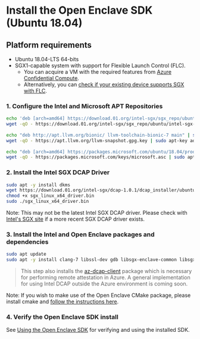 # Install the Open Enclave SDK (Ubuntu 18.04)

## Platform requirements

- Ubuntu 18.04-LTS 64-bits
- SGX1-capable system with support for Flexible Launch Control (FLC).
    - You can acquire a VM with the required features from [Azure Confidential Compute](https://azure.microsoft.com/en-us/solutions/confidential-compute/).
    - Alternatively, you can [check if your existing device supports SGX with FLC](/docs/GettingStartedDocs/GettingStarted.md#1-determine-the-sgx-support-level-on-your-developmenttarget-system).

### 1. Configure the Intel and Microsoft APT Repositories
```bash
echo 'deb [arch=amd64] https://download.01.org/intel-sgx/sgx_repo/ubuntu bionic main' | sudo tee /etc/apt/sources.list.d/intel-sgx.list
wget -qO - https://download.01.org/intel-sgx/sgx_repo/ubuntu/intel-sgx-deb.key | sudo apt-key add -
 
echo "deb http://apt.llvm.org/bionic/ llvm-toolchain-bionic-7 main" | sudo tee /etc/apt/sources.list.d/llvm-toolchain-bionic-7.list
wget -qO - https://apt.llvm.org/llvm-snapshot.gpg.key | sudo apt-key add -
 
echo "deb [arch=amd64] https://packages.microsoft.com/ubuntu/18.04/prod bionic main" | sudo tee /etc/apt/sources.list.d/msprod.list
wget -qO - https://packages.microsoft.com/keys/microsoft.asc | sudo apt-key add -
```

### 2. Install the Intel SGX DCAP Driver
```bash
sudo apt -y install dkms
wget https://download.01.org/intel-sgx/dcap-1.0.1/dcap_installer/ubuntuServer1804/sgx_linux_x64_driver_dcap_4f32b98.bin -O sgx_linux_x64_driver.bin
chmod +x sgx_linux_x64_driver.bin
sudo ./sgx_linux_x64_driver.bin
```

Note: This may not be the latest Intel SGX DCAP driver. Please check with [Intel's SGX site](https://01.org/intel-software-guard-extensions/downloads) if a more recent SGX DCAP driver exists.

### 3. Install the Intel and Open Enclave packages and dependencies
```bash
sudo apt update
sudo apt -y install clang-7 libssl-dev gdb libsgx-enclave-common libsgx-enclave-common-dev libsgx-dcap-ql libsgx-dcap-ql-dev az-dcap-client open-enclave
```

> This step also installs the [az-dcap-client](https://github.com/microsoft/azure-dcap-client)
> package which is necessary for performing remote attestation in Azure. A general
> implementation for using Intel DCAP outside the Azure environment is coming soon.

Note: If you wish to make use of the Open Enclave CMake package, please install cmake and [follow the instructions here](cmake/sdk_cmake_targets_readme.md).

### 4. Verify the Open Enclave SDK install

See [Using the Open Enclave SDK](using_oe_sdk.md) for verifying and using the installed SDK.
